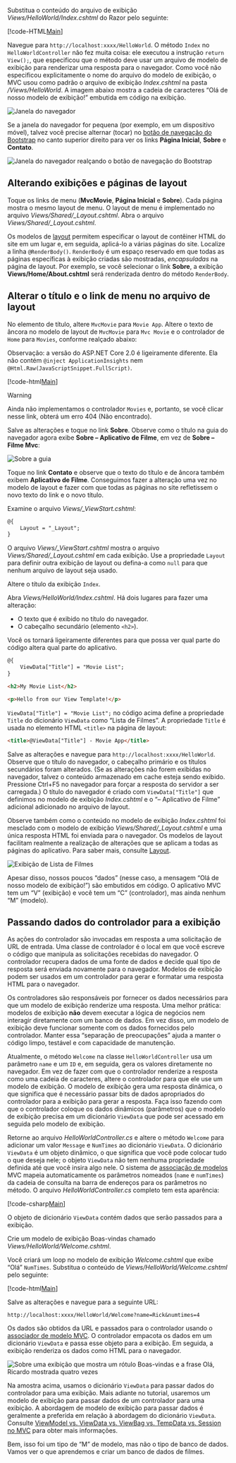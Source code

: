 Substitua o conteúdo do arquivo de exibição *Views/HelloWorld/Index.cshtml* do Razor pelo seguinte:

[!code-HTML[Main](../../tutorials/first-mvc-app/start-mvc/sample/MvcMovie/Views/HelloWorld/Index.cshtml)]

Navegue para `http://localhost:xxxx/HelloWorld`. O método `Index` no `HelloWorldController` não fez muita coisa: ele executou a instrução `return View();`, que especificou que o método deve usar um arquivo de modelo de exibição para renderizar uma resposta para o navegador. Como você não especificou explicitamente o nome do arquivo do modelo de exibição, o MVC usou como padrão o arquivo de exibição *Index.cshtml* na pasta */Views/HelloWorld*. A imagem abaixo mostra a cadeia de caracteres “Olá de nosso modelo de exibição!” embutida em código na exibição.

![Janela do navegador](../../tutorials/first-mvc-app/adding-view/_static/hell_template.png)

Se a janela do navegador for pequena (por exemplo, em um dispositivo móvel), talvez você precise alternar (tocar) no [botão de navegação do Bootstrap](http://getbootstrap.com/components/#navbar) no canto superior direito para ver os links **Página Inicial**, **Sobre** e **Contato**.

![Janela do navegador realçando o botão de navegação do Bootstrap](../../tutorials/first-mvc-app/adding-view/_static/1.png)

## <a name="changing-views-and-layout-pages"></a>Alterando exibições e páginas de layout

Toque os links de menu (**MvcMovie**, **Página Inicial** e **Sobre**). Cada página mostra o mesmo layout de menu. O layout de menu é implementado no arquivo *Views/Shared/_Layout.cshtml*. Abra o arquivo *Views/Shared/_Layout.cshtml*.

Os modelos de [layout](xref:mvc/views/layout) permitem especificar o layout de contêiner HTML do site em um lugar e, em seguida, aplicá-lo a várias páginas do site. Localize a linha `@RenderBody()`. `RenderBody` é um espaço reservado em que todas as páginas específicas à exibição criadas são mostradas, *encapsuladas* na página de layout. Por exemplo, se você selecionar o link **Sobre**, a exibição **Views/Home/About.cshtml** será renderizada dentro do método `RenderBody`.

## <a name="change-the-title-and-menu-link-in-the-layout-file"></a>Alterar o título e o link de menu no arquivo de layout

No elemento de título, altere `MvcMovie` para `Movie App`. Altere o texto de âncora no modelo de layout de `MvcMovie` para `Mvc Movie` e o controlador de `Home` para `Movies`, conforme realçado abaixo:

Observação: a versão do ASP.NET Core 2.0 é ligeiramente diferente. Ela não contém `@inject ApplicationInsights` nem `@Html.Raw(JavaScriptSnippet.FullScript)`.

[!code-html[Main](../../tutorials/first-mvc-app/start-mvc/sample/MvcMovie/Views/Shared/_Layout.cshtml?highlight=7,31)]

>[!WARNING]
> Ainda não implementamos o controlador `Movies` e, portanto, se você clicar nesse link, obterá um erro 404 (Não encontrado).

Salve as alterações e toque no link **Sobre**. Observe como o título na guia do navegador agora exibe **Sobre – Aplicativo de Filme**, em vez de **Sobre – Filme Mvc**: 

![Sobre a guia](../../tutorials/first-mvc-app/adding-view/_static/about2.png)

Toque no link **Contato** e observe que o texto do título e de âncora também exibem **Aplicativo de Filme**. Conseguimos fazer a alteração uma vez no modelo de layout e fazer com que todas as páginas no site refletissem o novo texto do link e o novo título.

Examine o arquivo *Views/_ViewStart.cshtml*:


```HTML
@{
    Layout = "_Layout";
}
```

O arquivo *Views/_ViewStart.cshtml* mostra o arquivo *Views/Shared/_Layout.cshtml* em cada exibição. Use a propriedade `Layout` para definir outra exibição de layout ou defina-a como `null` para que nenhum arquivo de layout seja usado.

Altere o título da exibição `Index`.

Abra *Views/HelloWorld/Index.cshtml*. Há dois lugares para fazer uma alteração:

   * O texto que é exibido no título do navegador.
   * O cabeçalho secundário (elemento `<h2>`).

Você os tornará ligeiramente diferentes para que possa ver qual parte do código altera qual parte do aplicativo.


```HTML
@{
    ViewData["Title"] = "Movie List";
}

<h2>My Movie List</h2>

<p>Hello from our View Template!</p>
```

`ViewData["Title"] = "Movie List";` no código acima define a propriedade `Title` do dicionário `ViewData` como “Lista de Filmes”. A propriedade `Title` é usada no elemento HTML `<title>` na página de layout:


```HTML
<title>@ViewData["Title"] - Movie App</title>
   ```

Salve as alterações e navegue para `http://localhost:xxxx/HelloWorld`. Observe que o título do navegador, o cabeçalho primário e os títulos secundários foram alterados. (Se as alterações não forem exibidas no navegador, talvez o conteúdo armazenado em cache esteja sendo exibido. Pressione Ctrl+F5 no navegador para forçar a resposta do servidor a ser carregada.) O título do navegador é criado com `ViewData["Title"]` que definimos no modelo de exibição *Index.cshtml* e o “– Aplicativo de Filme” adicional adicionado no arquivo de layout.

Observe também como o conteúdo no modelo de exibição *Index.cshtml* foi mesclado com o modelo de exibição *Views/Shared/_Layout.cshtml* e uma única resposta HTML foi enviada para o navegador. Os modelos de layout facilitam realmente a realização de alterações que se aplicam a todas as páginas do aplicativo. Para saber mais, consulte [Layout](../../mvc/views/layout.md).

![Exibição de Lista de Filmes](../../tutorials/first-mvc-app/adding-view/_static/hell3.png)

Apesar disso, nossos poucos “dados” (nesse caso, a mensagem “Olá de nosso modelo de exibição!”) são embutidos em código. O aplicativo MVC tem um “V” (exibição) e você tem um “C” (controlador), mas ainda nenhum “M” (modelo).

## <a name="passing-data-from-the-controller-to-the-view"></a>Passando dados do controlador para a exibição

As ações do controlador são invocadas em resposta a uma solicitação de URL de entrada. Uma classe de controlador é o local em que você escreve o código que manipula as solicitações recebidas do navegador. O controlador recupera dados de uma fonte de dados e decide qual tipo de resposta será enviada novamente para o navegador. Modelos de exibição podem ser usados em um controlador para gerar e formatar uma resposta HTML para o navegador.

Os controladores são responsáveis por fornecer os dados necessários para que um modelo de exibição renderize uma resposta. Uma melhor prática: modelos de exibição **não** devem executar a lógica de negócios nem interagir diretamente com um banco de dados. Em vez disso, um modelo de exibição deve funcionar somente com os dados fornecidos pelo controlador. Manter essa “separação de preocupações” ajuda a manter o código limpo, testável e com capacidade de manutenção.

Atualmente, o método `Welcome` na classe `HelloWorldController` usa um parâmetro `name` e um `ID` e, em seguida, gera os valores diretamente no navegador. Em vez de fazer com que o controlador renderize a resposta como uma cadeia de caracteres, altere o controlador para que ele use um modelo de exibição. O modelo de exibição gera uma resposta dinâmica, o que significa que é necessário passar bits de dados apropriados do controlador para a exibição para gerar a resposta. Faça isso fazendo com que o controlador coloque os dados dinâmicos (parâmetros) que o modelo de exibição precisa em um dicionário `ViewData` que pode ser acessado em seguida pelo modelo de exibição.

Retorne ao arquivo *HelloWorldController.cs* e altere o método `Welcome` para adicionar um valor `Message` e `NumTimes` ao dicionário `ViewData`. O dicionário `ViewData` é um objeto dinâmico, o que significa que você pode colocar tudo o que deseja nele; o objeto `ViewData` não tem nenhuma propriedade definida até que você insira algo nele. O sistema de [associação de modelos](xref:mvc/models/model-binding) MVC mapeia automaticamente os parâmetros nomeados (`name` e `numTimes`) da cadeia de consulta na barra de endereços para os parâmetros no método. O arquivo *HelloWorldController.cs* completo tem esta aparência:

[!code-csharp[Main](../../tutorials/first-mvc-app/start-mvc/sample/MvcMovie/Controllers/HelloWorldController.cs?name=snippet_5)]

O objeto de dicionário `ViewData` contém dados que serão passados para a exibição. 

Crie um modelo de exibição Boas-vindas chamado *Views/HelloWorld/Welcome.cshtml*.

Você criará um loop no modelo de exibição *Welcome.cshtml* que exibe “Olá” `NumTimes`. Substitua o conteúdo de *Views/HelloWorld/Welcome.cshtml* pelo seguinte:

[!code-html[Main](../../tutorials/first-mvc-app/start-mvc/sample/MvcMovie/Views/HelloWorld/Welcome.cshtml)]

Salve as alterações e navegue para a seguinte URL:

`http://localhost:xxxx/HelloWorld/Welcome?name=Rick&numtimes=4`

Os dados são obtidos da URL e passados para o controlador usando o [associador de modelo MVC](xref:mvc/models/model-binding). O controlador empacota os dados em um dicionário `ViewData` e passa esse objeto para a exibição. Em seguida, a exibição renderiza os dados como HTML para o navegador.

![Sobre uma exibição que mostra um rótulo Boas-vindas e a frase Olá, Ricardo mostrada quatro vezes](../../tutorials/first-mvc-app/adding-view/_static/rick2.png)

Na amostra acima, usamos o dicionário `ViewData` para passar dados do controlador para uma exibição. Mais adiante no tutorial, usaremos um modelo de exibição para passar dados de um controlador para uma exibição. A abordagem de modelo de exibição para passar dados é geralmente a preferida em relação à abordagem do dicionário `ViewData`. Consulte [ViewModel vs. ViewData vs. ViewBag vs. TempData vs. Session no MVC](http://www.mytecbits.com/microsoft/dot-net/viewmodel-viewdata-viewbag-tempdata-mvc) para obter mais informações.

Bem, isso foi um tipo de “M” de modelo, mas não o tipo de banco de dados. Vamos ver o que aprendemos e criar um banco de dados de filmes.